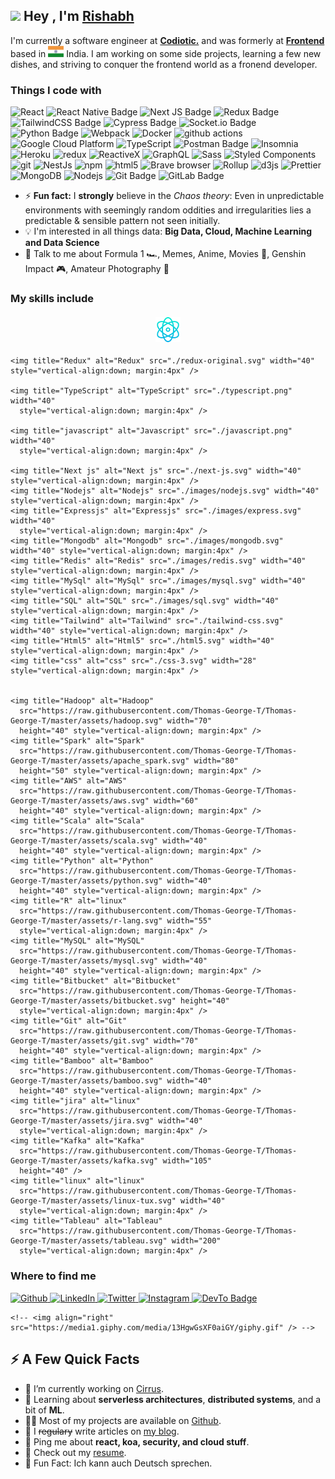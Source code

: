 <h2><img src="https://emojis.slackmojis.com/emojis/images/1531849430/4246/blob-sunglasses.gif?1531849430" width="30"/> Hey , I'm <a href="https://rishabh.me/">Rishabh</a></h2>
<p>I'm currently a software engineer at <strong><a href="https://www.codiotic.com/">Codiotic.</a></strong> and was formerly at <strong><a href="https://www.codiotic.com">Frontend</a></strong> based in <img height="18px" width="25px" src='./flag-icon.png' alt='india-flag'> India. I am working on some side projects, learning a few new dishes, and striving to conquer the frontend world as a fronend developer.</p>

<h3>Things I code with</h3>

  <p>
    <img alt="React" src="https://img.shields.io/badge/-React-45b8d8?style=flat-square&logo=react&logoColor=white" />
    <img src="https://img.shields.io/badge/react_native-%2320232a.svg?style=flat-square&logo=react&logoColor=%2361DAFB"
      alt="React Native Badge">
    <img alt="Next JS Badge"
      src="https://img.shields.io/badge/Next-black?style=flat-square&logo=next.js&logoColor=white" />
    <img alt="Redux Badge"
      src="https://img.shields.io/badge/redux-%23593d88.svg?style=flat-square&logo=redux&logoColor=white" />
    <img
      src="https://img.shields.io/badge/tailwindcss-%2338B2AC.svg?style=flat-square&logo=tailwind-css&logoColor=white"
      alt="TailwindCSS Badge">
    <img src="https://img.shields.io/badge/-cypress-%23E5E5E5?style=flat-square&logo=cypress&logoColor=058a5e"
      alt="Cypress Badge">
    <img src="https://img.shields.io/badge/Socket.io-black?style=flat-square&logo=socket.io&badgeColor=010101"
      alt="Socket.io Badge">
    <img src="https://img.shields.io/badge/python-3670A0?style=flat-square&logo=python&logoColor=ffdd54"
      alt="Python Badge">
    <img alt="Webpack"
      src="https://img.shields.io/badge/-Webpack-8DD6F9?style=flat-square&logo=webpack&logoColor=white" />
    <img alt="Docker" src="https://img.shields.io/badge/-Docker-46a2f1?style=flat-square&logo=docker&logoColor=white" />
    <img alt="github actions"
      src="https://img.shields.io/badge/-Github_Actions-2088FF?style=flat-square&logo=github-actions&logoColor=white" />
    <img alt="Google Cloud Platform"
      src="https://img.shields.io/badge/-Google_Cloud_Platform-1a73e8?style=flat-square&logo=google-cloud&logoColor=white" />
    <img alt="TypeScript"
      src="https://img.shields.io/badge/-TypeScript-007ACC?style=flat-square&logo=typescript&logoColor=white" />
    <img src="https://img.shields.io/badge/Postman-FF6C37?style=flat-square&logo=postman&logoColor=white"
      alt="Postman Badge">
    <img alt="Insomnia"
      src="https://img.shields.io/badge/-Insomnia-5849BE?style=flat-square&logo=insomnia&logoColor=white" />
    <img alt="Heroku" src="https://img.shields.io/badge/-Heroku-430098?style=flat-square&logo=heroku&logoColor=white" />
    <img alt="redux" src="https://img.shields.io/badge/-Redux-764ABC?style=flat-square&logo=redux&logoColor=white" />
    <img alt="ReactiveX"
      src="https://img.shields.io/badge/-RxJs-B7178C?style=flat-square&logo=reactivex&logoColor=white" />
    <img alt="GraphQL"
      src="https://img.shields.io/badge/-GraphQL-E10098?style=flat-square&logo=graphql&logoColor=white" />
    <img alt="Sass" src="https://img.shields.io/badge/-Sass-CC6699?style=flat-square&logo=sass&logoColor=white" />
    <img alt="Styled Components"
      src="https://img.shields.io/badge/-Styled_Components-db7092?style=flat-square&logo=styled-components&logoColor=white" />
    <img alt="git" src="https://img.shields.io/badge/-Git-F05032?style=flat-square&logo=git&logoColor=white" />
    <img alt="NestJs" src="https://img.shields.io/badge/-NestJs-ea2845?style=flat-square&logo=nestjs&logoColor=white" />
    <img alt="npm" src="https://img.shields.io/badge/-NPM-CB3837?style=flat-square&logo=npm&logoColor=white" />
    <img alt="html5" src="https://img.shields.io/badge/-HTML5-E34F26?style=flat-square&logo=html5&logoColor=white" />
    <img alt="Brave browser"
      src="https://img.shields.io/badge/-Brave_Browser-FB542B?style=flat-square&logo=brave&logoColor=white" />
    <img alt="Rollup"
      src="https://img.shields.io/badge/-Rollup-EC4A3F?style=flat-square&logo=rollup.js&logoColor=white" />
    <img alt="d3js" src="https://img.shields.io/badge/-D3.js-F9A03C?style=flat-square&logo=d3.js&logoColor=white" />
    <img alt="Prettier"
      src="https://img.shields.io/badge/-Prettier-F7B93E?style=flat-square&logo=prettier&logoColor=white" />
    <img alt="MongoDB"
      src="https://img.shields.io/badge/-MongoDB-13aa52?style=flat-square&logo=mongodb&logoColor=white" />
    <img alt="Nodejs"
      src="https://img.shields.io/badge/-Nodejs-43853d?style=flat-square&logo=Node.js&logoColor=white" />
    <img src="https://img.shields.io/badge/git-%23F05033.svg?style=flat-square&logo=git&logoColor=white"
      alt="Git Badge">
    <img src="https://img.shields.io/badge/gitlab-%23181717.svg?style=flat-square&logo=gitlab&logoColor=white"
      alt="GitLab Badge">
  </p>



  
  - ⚡ **Fun fact:** I **strongly** believe in the *Chaos theory*: Even in unpredictable environments with seemingly
  random oddities and irregularities lies a predictable & sensible pattern not seen initially.
  - :bulb: I'm interested in all things data: **Big Data, Cloud, Machine Learning and Data Science**
  - 💬 Talk to me about Formula 1 :racing_car:, Memes, Anime, Movies 🎥, Genshin Impact 🎮, Amateur Photography 📸

  ### My skills include

  <p align="center">

 <img title="React js" alt="React js" src="./reactjs.png" width="40" style="vertical-align:down; margin:4px" />

    <img title="Redux" alt="Redux" src="./redux-original.svg" width="40" style="vertical-align:down; margin:4px" />

    <img title="TypeScript" alt="TypeScript" src="./typescript.png" width="40"
      style="vertical-align:down; margin:4px" />

    <img title="javascript" alt="Javascript" src="./javascript.png" width="40"
      style="vertical-align:down; margin:4px" />

    <img title="Next js" alt="Next js" src="./next-js.svg" width="40" style="vertical-align:down; margin:4px" />
    <img title="Nodejs" alt="Nodejs" src="./images/nodejs.svg" width="40" style="vertical-align:down; margin:4px" />
    <img title="Expressjs" alt="Expressjs" src="./images/express.svg" width="40"
      style="vertical-align:down; margin:4px" />
    <img title="Mongodb" alt="Mongodb" src="./images/mongodb.svg" width="40" style="vertical-align:down; margin:4px" />
    <img title="Redis" alt="Redis" src="./images/redis.svg" width="40" style="vertical-align:down; margin:4px" />
    <img title="MySql" alt="MySql" src="./images/mysql.svg" width="40" style="vertical-align:down; margin:4px" />
    <img title="SQL" alt="SQL" src="./images/sql.svg" width="40" style="vertical-align:down; margin:4px" />
    <img title="Tailwind" alt="Tailwind" src="./tailwind-css.svg" width="40" style="vertical-align:down; margin:4px" />
    <img title="Html5" alt="Html5" src="./html5.svg" width="40" style="vertical-align:down; margin:4px" />
    <img title="css" alt="css" src="./css-3.svg" width="28" style="vertical-align:down; margin:4px" />


    <img title="Hadoop" alt="Hadoop"
      src="https://raw.githubusercontent.com/Thomas-George-T/Thomas-George-T/master/assets/hadoop.svg" width="70"
      height="40" style="vertical-align:down; margin:4px" />
    <img title="Spark" alt="Spark"
      src="https://raw.githubusercontent.com/Thomas-George-T/Thomas-George-T/master/assets/apache_spark.svg" width="80"
      height="50" style="vertical-align:down; margin:4px" />
    <img title="AWS" alt="AWS"
      src="https://raw.githubusercontent.com/Thomas-George-T/Thomas-George-T/master/assets/aws.svg" width="60"
      height="40" style="vertical-align:down; margin:4px" />
    <img title="Scala" alt="Scala"
      src="https://raw.githubusercontent.com/Thomas-George-T/Thomas-George-T/master/assets/scala.svg" width="40"
      height="40" style="vertical-align:down; margin:4px" />
    <img title="Python" alt="Python"
      src="https://raw.githubusercontent.com/Thomas-George-T/Thomas-George-T/master/assets/python.svg" width="40"
      height="40" style="vertical-align:down; margin:4px" />
    <img title="R" alt="linux"
      src="https://raw.githubusercontent.com/Thomas-George-T/Thomas-George-T/master/assets/r-lang.svg" width="55"
      style="vertical-align:down; margin:4px" />
    <img title="MySQL" alt="MySQL"
      src="https://raw.githubusercontent.com/Thomas-George-T/Thomas-George-T/master/assets/mysql.svg" width="40"
      height="40" style="vertical-align:down; margin:4px" />
    <img title="Bitbucket" alt="Bitbucket"
      src="https://raw.githubusercontent.com/Thomas-George-T/Thomas-George-T/master/assets/bitbucket.svg" height="40"
      style="vertical-align:down; margin:4px" />
    <img title="Git" alt="Git"
      src="https://raw.githubusercontent.com/Thomas-George-T/Thomas-George-T/master/assets/git.svg" width="70"
      height="40" style="vertical-align:down; margin:4px" />
    <img title="Bamboo" alt="Bamboo"
      src="https://raw.githubusercontent.com/Thomas-George-T/Thomas-George-T/master/assets/bamboo.svg" width="40"
      height="40" style="vertical-align:down; margin:4px" />
    <img title="jira" alt="linux"
      src="https://raw.githubusercontent.com/Thomas-George-T/Thomas-George-T/master/assets/jira.svg" width="40"
      style="vertical-align:down; margin:4px" />
    <img title="Kafka" alt="Kafka"
      src="https://raw.githubusercontent.com/Thomas-George-T/Thomas-George-T/master/assets/kafka.svg" width="105"
      height="40" />
    <img title="linux" alt="linux"
      src="https://raw.githubusercontent.com/Thomas-George-T/Thomas-George-T/master/assets/linux-tux.svg" width="40"
      style="vertical-align:down; margin:4px" />
    <img title="Tableau" alt="Tableau"
      src="https://raw.githubusercontent.com/Thomas-George-T/Thomas-George-T/master/assets/tableau.svg" width="200"
      style="vertical-align:down; margin:4px" />
  </p>


 


 <!-- <img align="right" src="https://media1.giphy.com/media/13HgwGsXF0aiGY/giphy.gif" /> -->

   <h3>Where to find me</h3>
  <p>
    <a href="https://github.com/Rishabh157" target="_blank">
      <img alt="Github"
        src="https://img.shields.io/badge/GitHub-%2312100E.svg?&style=for-the-badge&logo=Github&logoColor=white" />
    </a>
    <a href="https://www.linkedin.com/in/rishabh-gour-3b0861221/" target="_blank">
      <img alt="LinkedIn"
        src="https://img.shields.io/badge/linkedin-%230077B5.svg?&style=for-the-badge&logo=linkedin&logoColor=white" />
    </a>
    <a href="https://x.com/Rishabhgour157" target="_blank">
      <img alt="Twitter"
        src="https://img.shields.io/badge/twitter-%231DA1F2.svg?&style=for-the-badge&logo=twitter&logoColor=white" />
    </a>
    <a href="https://www.instagram.com/rishabh._.30/" target="_blank">
      <img alt="Instagram"
        src="https://img.shields.io/badge/Instagram-%23E4405F.svg?style=for-the-badge&logo=Instagram&logoColor=white" />
    </a>
    <a href="mailto:rishabhgour157@gmail.com" target="_blank">
      <img alt="DevTo Badge"
        src="https://img.shields.io/badge/Gmail-D14836?style=for-the-badge&logo=gmail&logoColor=white">
    </a>
  </p>

    <!-- <img align="right" src="https://media1.giphy.com/media/13HgwGsXF0aiGY/giphy.gif" /> -->
  <h2>⚡️ A Few Quick Facts</h2>
  <ul>
    <li>🔭 I’m currently working on <a href="https://github.com/Spiderpig86/Cirrus">Cirrus</a>.</li>
    <li>🧐 Learning about <strong>serverless architectures</strong>, <strong>distributed systems</strong>, and a bit of
      <strong>ML</strong>.
    </li>
    <li>👨‍💻 Most of my projects are available on <a href="https://github.com/Spiderpig86">Github</a>.</li>
    <li>📝 I <del>regulary</del> write articles on <a href="https://blog.stanleylim.me">my blog</a>.</li>
    <li>💬 Ping me about <strong>react, koa, security, and cloud stuff</strong>.</li>
    <li>📙 Check out my <a href="https://www.stanleylim.me/resume/resume.pdf">resume</a>.</li>
    <li>🎉 Fun Fact: Ich kann auch Deutsch sprechen.</li>
  </ul>

